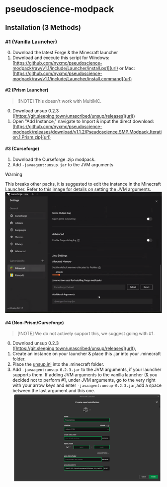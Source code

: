 # pseudoscience-modpack

## Installation (3 Methods)
### #1 (Vanilla Launcher)
0. Download the latest Forge & the Minecraft launcher
1. Download and execute this script for Windows: [https://github.com/nyxmc/pseudoscience-modpack/raw/v1.1/include/Launcher/install.ps1](url) or Mac: [https://github.com/nyxmc/pseudoscience-modpack/raw/v1.1/include/Launcher/install.command](url)
#### #2 (Prism Launcher)
> ![NOTE]
> This doesn't work with MultiMC.
0. Download unsup 0.2.3 ([https://git.sleeping.town/unascribed/unsup/releases](url)) 
1. Open "Add Instance," navigate to Import & input the direct download: [https://github.com/nyxmc/pseudoscience-modpack/releases/download/v1.1.2/Pseudoscience.SMP.Modpack.Iteration.1.Prism.zip](url)
#### #3 (Curseforge)
1. Download the Curseforge .zip modpack.
2. Add `-javaagent:unsup.jar` to the JVM arguments
> [!WARNING]
> This breaks other packs, it is suggested to edit the instance in the Minecraft Launcher.
Refer to this image for details on setting the JVM arguments.
![](include/cf-jvm-args.png)
#### #4 (Non-Prism/Curseforge)
> [!NOTE] We do not actively support this, we suggest going with #1.
0. Download unsup 0.2.3 ([https://git.sleeping.town/unascribed/unsup/releases](url)),
1. Create an instance on your launcher & place this .jar into your .minecraft folder.
2. Place the [unsup.ini](include/unsup.ini) into the .minecraft folder.
3. Add `-javaagent:unsup-0.2.3.jar` to the JVM arguments, if your launcher supports them.
If adding JVM arguments to the vanilla launcher (& you decided not to perform #1, under JVM arguments, go to the very right with your arrow keys and enter `-javaagent:unsup-0.2.3.jar`,add a space between the last argument and this one.
![](include/jvm-args.png)
